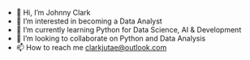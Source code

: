 - 👋 Hi, I’m Johnny Clark
- 👀 I’m interested in becoming a Data Analyst
- 🌱 I’m currently learning Python for Data Science, AI & Development
- 💞️ I’m looking to collaborate on Python and Data Analysis
- 📫 How to reach me clarkjutae@outlook.com
<!---
clarkjutae/clarkjutae is a ✨ special ✨ repository because its `README.md` (this file) appears on your GitHub profile.
You can click the Preview link to take a look at your changes.
--->
